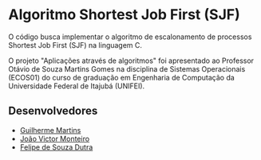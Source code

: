 # Algoritmo Shortest Job First (SJF)
O código busca implementar o algoritmo de escalonamento de processos Shortest Job First (SJF) na linguagem C.

O projeto "Aplicações através de algoritmos" foi apresentado ao Professor Otávio de Souza Martins Gomes na disciplina de Sistemas Operacionais (ECOS01) do curso de graduação em Engenharia de Computação da Universidade Federal de Itajubá (UNIFEI).

## Desenvolvedores
* [Guilherme Martins](https://github.com/gui-mrtns)
* [João Victor Monteiro](https://github.com/jvsadan)
* [Felipe de Souza Dutra](https://github.com/felipesouzadutra)
